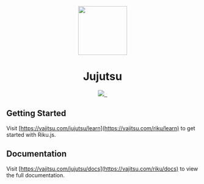 <p align="center">
  <a href="https://vajitsu.com/riku">
    <picture>
      <source media="(prefers-color-scheme: dark)" srcset="https://vajitsu.com/assets/jujutsu/logo/circle/dark.png">
      <img src="https://vajitsu.com/assets/jujutsu/logo/circle/light.png" height="128">
    </picture>
  </a>
  <h1 align="center">Jujutsu</h1>
</p>

<p align="center">
  <a aria-label="Jujutsu logo" href="https://vajitsu.com">
    <img src="https://img.shields.io/badge/MADE%20BY%20VAJITSU-000000.svg?style=for-the-badge&logo=node&labelColor=000">
  </a>
  <a aria-label="NPM version" href="https://www.npmjs.com/package/jujutsu">
    <img alt="" src="https://img.shields.io/npm/v/jujutsu.svg?style=for-the-badge&labelColor=000000">
  </a>
  <a aria-label="License" href="https://github.com/vajitsu/jujutsu/blob/main/license.md">
    <img alt="" src="https://img.shields.io/npm/l/jujutsu.svg?style=for-the-badge&labelColor=000000">
  </a>
</p>

## Getting Started

Visit [https://vajitsu.com/jujutsu/learn](https://vajitsu.com/riku/learn) to get started with Riku.js.

## Documentation

Visit [https://vajitsu.com/jujutsu/docs](https://vajitsu.com/riku/docs) to view the full documentation.
